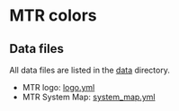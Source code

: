 # MTR colors

## Data files

All data files are listed in the [data](./data/) directory.

- MTR logo: [logo.yml](./data/logo.yml)
- MTR System Map: [system_map.yml](./data/system_map.yml)
